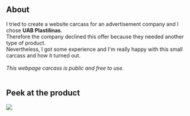 ## About
I tried to create a website carcass for an advertisement company and I chose **UAB Plastilinas**. <br>
Therefore the company declined this offer because they needed another type of product. <br> Nevertheless, I got some experience and I'm really happy with this small carcass and how it turned out. <br><br>
_This webpage carcass is public and free to use._
<br><br>

## Peek at the product
<img src="https://i.imgur.com/FOL37Qu.png">
